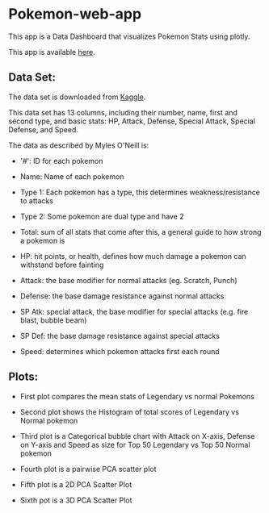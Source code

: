 # Pokemon-web-app

This app is a Data Dashboard that visualizes Pokemon Stats using plotly.

This app is available [here](https://pokemon-udacity-webapp.herokuapp.com).

## Data Set:

The data set is downloaded from [Kaggle](https://www.kaggle.com/abcsds/pokemon).

This data set has 13 columns, including their number, name, first and second type, 
and basic stats: HP, Attack, Defense, Special Attack, Special Defense, and Speed.

The data as described by Myles O'Neill is:

- '#': ID for each pokemon

- Name: Name of each pokemon

- Type 1: Each pokemon has a type, this determines weakness/resistance to attacks

- Type 2: Some pokemon are dual type and have 2

- Total: sum of all stats that come after this, a general guide to how strong a pokemon is

- HP: hit points, or health, defines how much damage a pokemon can withstand before fainting

- Attack: the base modifier for normal attacks (eg. Scratch, Punch)

- Defense: the base damage resistance against normal attacks

- SP Atk: special attack, the base modifier for special attacks (e.g. fire blast, bubble beam)

- SP Def: the base damage resistance against special attacks

- Speed: determines which pokemon attacks first each round

## Plots:

- First plot compares the mean stats of Legendary vs normal Pokemons
    
- Second plot shows the Histogram of total scores of Legendary vs Normal pokemon
    
- Third plot is a Categorical bubble chart with Attack on X-axis, Defense on Y-axis and Speed as size for 
     Top 50 Legendary vs Top 50 Normal pokemon
     
- Fourth plot is a pairwise PCA scatter plot
    
- Fifth plot is a 2D PCA Scatter Plot
    
- Sixth pot is a 3D PCA Scatter Plot


